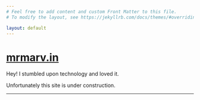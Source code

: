 ```yaml
---
# Feel free to add content and custom Front Matter to this file.
# To modify the layout, see https://jekyllrb.com/docs/themes/#overriding-theme-defaults

layout: default
---
```


# [mrmarv.in](mrmarv.in)

Hey! I stumbled upon technology and loved it.

Unfortunately this site is under construction.
 


***
 
